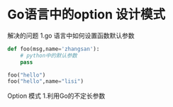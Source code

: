 # Go语言中的option 设计模式

解决的问题
    1.go 语言中如何设置函数默认参数

```python
def foo(msg,name='zhangsan'):
    # python中的默认参数
    pass

foo("hello")
foo("hello",name="lisi")

```

Option 模式
1.利用Go的不定长参数


